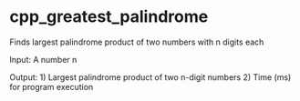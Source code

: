 # cpp_greatest_palindrome
Finds largest palindrome product of two numbers with n digits each

Input: A number n

Output: 1) Largest palindrome product of two n-digit numbers
	2) Time (ms) for program execution
  
